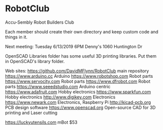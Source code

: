 # RobotClub
 Accu-Sembly Robot Builders Club

Each member should create their own directory and keep custom code and things in it.

Next meeting: Tuesday 6/13/2019 6PM Denny's 1060 Huntington Dr

OpenSCAD Libraries folder has some useful 3D printing libraries.  Put them in OpenSCAD's library folder.

Web sites:
https://github.com/DavidMFlynn/RobotClub   main repository
https://www.arduino.cc                 Arduino 
https://www.robotshop.com              Robot parts
https://www.servocity.com              Robot parts
https://www.dfrobot.com                Robot parts
https://www.seeedstudio.com            Arduino centric
https://www.adafruit.com               Hobby electronics
https://www.sparkfun.com               Hobby electronics
http://www.digikey.com                 Electronics
https://www.newark.com                 Electronics, Raspberry Pi
http://kicad-pcb.org                   PCB design software
https://www.openscad.org               Open-source CAD for 3D printing and Laser cutting

https://luckyutensils.com              mBot $53